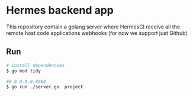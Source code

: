 # Hermes backend app

This repository contain a golang server where HermesCI receive all the remote host code applications webhooks (for now we support just Github)

## Run

```bash
# install dependencies
$ go mod tidy

## 0.0.0.0:8080
$ go run ./server.go  project


```

